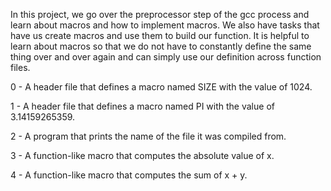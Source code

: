 In this project, we go over the preprocessor step of the gcc process and learn about macros and how to implement macros. We also have tasks that have us create macros and use them to build our function. It is helpful to learn about macros so that we do not have to constantly define the same thing over and over again and can simply use our definition across function files.

0 - A header file that defines a macro named SIZE with the value of 1024.

1 - A header file that defines a macro named PI with the value of 3.14159265359.

2 - A program that prints the name of the file it was compiled from.

3 - A function-like macro that computes the absolute value of x.

4 - A function-like macro that computes the sum of x + y.
